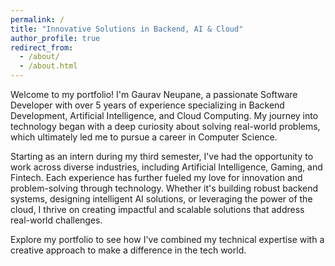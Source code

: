 ```yaml
---
permalink: /
title: "Innovative Solutions in Backend, AI & Cloud"
author_profile: true
redirect_from: 
  - /about/
  - /about.html
---
```


Welcome to my portfolio! I'm Gaurav Neupane, a passionate Software Developer with over 5 years of experience specializing in Backend Development, Artificial Intelligence, and Cloud Computing. My journey into technology began with a deep curiosity about solving real-world problems, which ultimately led me to pursue a career in Computer Science.

Starting as an intern during my third semester, I've had the opportunity to work across diverse industries, including Artificial Intelligence, Gaming, and Fintech. Each experience has further fueled my love for innovation and problem-solving through technology. Whether it's building robust backend systems, designing intelligent AI solutions, or leveraging the power of the cloud, I thrive on creating impactful and scalable solutions that address real-world challenges.

Explore my portfolio to see how I've combined my technical expertise with a creative approach to make a difference in the tech world.

